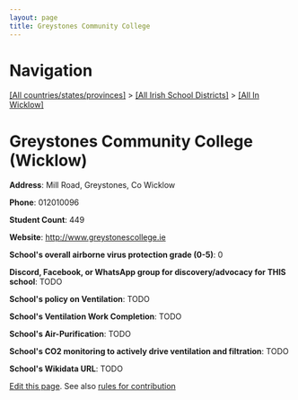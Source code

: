 ```yaml
---
layout: page
title: Greystones Community College
---
```

# Navigation

[[All countries/states/provinces]](../../..) > [[All Irish School Districts]](../..) > [[All In Wicklow]](..)

# Greystones Community College (Wicklow)

**Address**: Mill Road, Greystones, Co Wicklow

**Phone**: 012010096

**Student Count**: 449

**Website**: <http://www.greystonescollege.ie>

**School's overall airborne virus protection grade (0-5)**: 0

**Discord, Facebook, or WhatsApp group for discovery/advocacy for THIS school**: TODO

**School's policy on Ventilation**: TODO

**School's Ventilation Work Completion**: TODO

**School's Air-Purification**: TODO

**School's CO2 monitoring to actively drive ventilation and filtration**: TODO

**School's Wikidata URL**: TODO


[Edit this page](https://github.com/ventilate-schools/Ireland/edit/main/./Wicklow/Greystones_Community_College.md). See also [rules for contribution](../../../contribution-rules/)